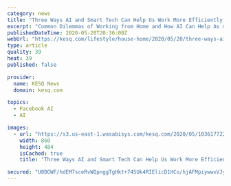 ```yaml
---
category: news
title: "Three Ways AI and Smart Tech Can Help Us Work More Efficiently at Home"
excerpt: "Common Dilemmas of Working from Home and How AI Can Help As more people work from home in lieu of commuting to crowded corporate offices, people are in their homes in greater numbers than ever before balancing both job-related tasks and home responsibilities."
publishedDateTime: 2020-05-20T20:36:00Z
webUrl: "https://kesq.com/lifestyle/house-home/2020/05/20/three-ways-ai-and-smart-tech-can-help-us-work-more-efficiently-at-home/"
type: article
quality: 39
heat: 39
published: false

provider:
  name: KESQ News
  domain: kesq.com

topics:
  - Facebook AI
  - AI

images:
  - url: "https://s3.us-east-1.wasabisys.com/kesq.com/2020/05/1036177223-860x484.jpg"
    width: 860
    height: 484
    isCached: true
    title: "Three Ways AI and Smart Tech Can Help Us Work More Efficiently at Home"

secured: "U0DGWF/hdEM7sceRvWQpnggTgHkt+74SUk4RIElicD1HCo/hjAFMpiywwxVJyxY2sgfP6MA7MNXL3A9mziTg8AWwMd8JULdkcWRf2ZrbIH/bQqDz89QjBClxa6h2YOJLWfd2T64vxXy159SrsIT7hd4ndNQuHm0g9UephS8g6JMbGOA6NMMMNwAN4yn0Y/ZZnp7AlHQj2INZMLpdTJ20p+xLSEHGNEQF5O2wq4pFYPfO1Lb8pMnKHiV6QBYEriZRIRBEjFO79o8nn2QqEvbsd88FRXF+9OkC1omoFl0aRqm9zFhULbclJ6aSosHV5ld2sQyeTeydMtaerQrJauMsavr7BfUsUnhn1jXxht0pX0swlR26D/y2TMpH7CmHmbny2LOb6Aq4xzux2Q6vaRP6FqTg6brXI+lsuDYfHeLAxH3+owRelpbs7zIYFMa97V7brOYgMSH8bvYtNcX2FRoz12WD2w60lC59NogPtFAaugA=;XgCIxzsNJvaiOZYkFlVoyQ=="
---
```


